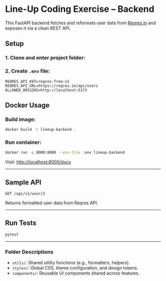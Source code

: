 # Line-Up Coding Exercise – Backend

This FastAPI backend fetches and reformats user data from [Reqres.in](https://reqres.in) and exposes it via a clean REST API.

## Setup

### 1. Clone and enter project folder:

### 2. Create `.env` file:

```env
REQRES_API_KEY=reqres-free-v1
REQRES_API_URL=https://reqres.in/api/users
ALLOWED_ORIGINS=http://localhost:5173
```

## Docker Usage

### Build image:

```bash
docker build -t lineup-backend .
```

### Run container:

```bash
docker run -p 8000:8000 --env-file .env lineup-backend
```

Visit: [http://localhost:8000/docs](http://localhost:8000/docs)

---

## Sample API

```
GET /api/v1/user/2
```

Returns formatted user data from Reqres API.

---

## Run Tests

```bash
pytest
```

---

### Folder Descriptions

- `utils/`: Shared utility functions (e.g., formatters, helpers).
- `styles/`: Global CSS, theme configuration, and design tokens.
- `components/`: Reusable UI components shared across features.
